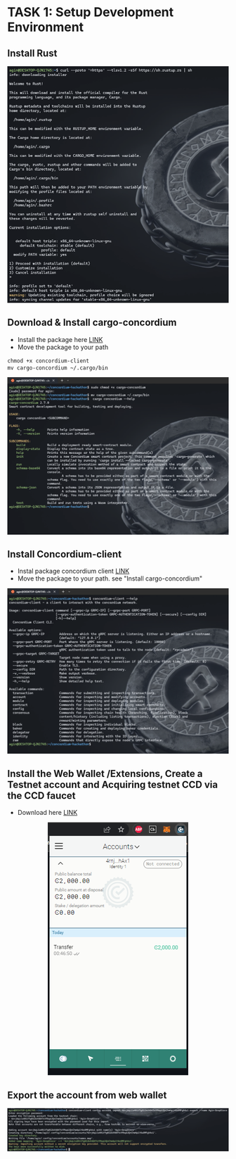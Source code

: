 # TASK 1: Setup Development Environment

## Install Rust 

<p align="center">
<img src="./install-rust.png"/>
</p>


## Download & Install cargo-concordium
- Install the package here [LINK](https://developer.concordium.software/en/mainnet/net/installation/downloads-testnet.html#cargo-concordium-testnet)
- Move the package to your path 
```
chmod +x concordium-client
mv cargo-concordium ~/.cargo/bin
```

<p align="center">
<img src="./install-concordium.png"/>
</p>



## Install Concordium-client
- Instal package concordium client [LINK](https://developer.concordium.software/en/mainnet/net/installation/downloads-testnet.html#concordium-node-and-client-download-testnet)
- Move the package to your path. see "Install cargo-concordium"
<p align="center">
<img src="./instal-concordium-client.png"/>
</p>



## Install the Web Wallet /Extensions,  Create a Testnet account and Acquiring testnet CCD via the CCD faucet
- Download here [LINK](https://chrome.google.com/webstore/detail/concordium-wallet/mnnkpffndmickbiakofclnpoiajlegmg?hl=en-US)
<p align="center">
<img src="./wallet-testnet.png"/>
</p>


## Export the account from web wallet
<p align="center">
<img src="./account-export.png"/>
</p>
